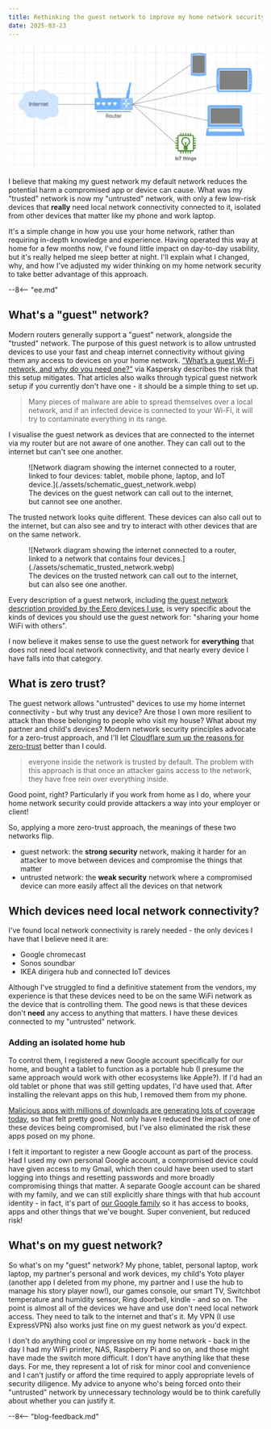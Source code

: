 ```yaml
---
title: Rethinking the guest network to improve my home network security
date: 2025-03-23
---
```


![Network diagram showing the internet connected to a router, linked to four devices: tablet, mobile phone, laptop, and IoT device.](./assets/schematic_guest_network.webp)

I believe that making my guest network my default network reduces the potential harm a compromised app or device can cause. What was my "trusted" network is now my "untrusted" network, with only a few low-risk devices that **really** need local network connectivity connected to it, isolated from other devices that matter like my phone and work laptop.

It's a simple change in how you use your home network, rather than requiring in-depth knowledge and experience. Having operated this way at home for a few months now, I've found little impact on day-to-day usability, but it's really helped me sleep better at night. I'll explain what I changed, why, and how I've adjusted my wider thinking on my home network security to take better advantage of this approach.

--8<-- "ee.md"

<!-- more -->

## What's a "guest" network?

Modern routers generally support a "guest" network, alongside the "trusted" network. The purpose of this guest network is to allow untrusted devices to use your fast and cheap internet connectivity without giving them any access to devices on your home network. ["What’s a guest Wi-Fi network, and why do you need one?"](https://www.kaspersky.co.uk/blog/guest-wifi/14446/) via Kaspersky describes the risk that this setup mitigates. That articles also walks through typical guest network setup if you currently don't have one - it should be a simple thing to set up.

> Many pieces of malware are able to spread themselves over a local network, and if an infected device is connected to your Wi-Fi, it will try to contaminate everything in its range.

I visualise the guest network as devices that are connected to the internet via my router but are not aware of one another. They can call out to the internet but can't see one another.

<figure markdown="span">
 ![Network diagram showing the internet connected to a router, linked to four devices: tablet, mobile phone, laptop, and IoT device.](./assets/schematic_guest_network.webp)
 <figcaption>The devices on the guest network can call out to the internet, but cannot see one another.</figcaption>
</figure>

The trusted network looks quite different. These devices can also call out to the internet, but can also see and try to interact with other devices that are on the same network.

<figure markdown="span">
 ![Network diagram showing the internet connected to a router, linked to a network that contains four devices.](./assets/schematic_trusted_network.webp)
 <figcaption>The devices on the trusted network can call out to the internet, but can also see one another.</figcaption>
</figure>

Every description of a guest network, including [the guest network description provided by the Eero devices I use](https://support.eero.com/hc/en-us/articles/207895123-How-do-I-share-my-eero-network-with-guests), is very specific about the kinds of devices you should use the guest network for: "sharing your home WiFi with others".

I now believe it makes sense to use the guest network for **everything** that does not need local network connectivity, and that nearly every device I have falls into that category.

## What is zero trust?

The guest network allows "untrusted" devices to use my home internet connectivity - but why trust any device? Are those I own more resilient to attack than those belonging to people who visit my house? What about my partner and child's devices? Modern network security principles advocate for a zero-trust approach, and I'll let [Cloudflare sum up the reasons for zero-trust](https://www.cloudflare.com/learning/security/glossary/what-is-zero-trust/) better than I could.

> everyone inside the network is trusted by default. The problem with this approach is that once an attacker gains access to the network, they have free rein over everything inside.

Good point, right? Particularly if you work from home as I do, where your home network security could provide attackers a way into your employer or client!

So, applying a more zero-trust approach, the meanings of these two networks flip.

- guest network: the **strong security** network, making it harder for an attacker to move between devices and compromise the things that matter
- untrusted network: the **weak security** network where a compromised device can more easily affect all the devices on that network

## Which devices need local network connectivity?

I've found local network connectivity is rarely needed - the only devices I have that I believe need it are:

- Google chromecast
- Sonos soundbar
- IKEA dirigera hub and connected IoT devices

Although I've struggled to find a definitive statement from the vendors, my experience is that these devices need to be on the same WiFi network as the device that is controlling them. The good news is that these devices don't **need** any access to anything that matters. I have these devices connected to my "untrusted" network.

### Adding an isolated home hub

To control them, I registered a new Google account specifically for our home, and bought a tablet to function as a portable hub (I presume the same approach would work with other ecosystems like Apple?). If I'd had an old tablet or phone that was still getting updates, I'd have used that. After installing the relevant apps on this hub, I removed them from my phone.

[Malicious apps with millions of downloads are generating lots of coverage today](https://www.google.com/search?q=android+app+malicious+millions+of+downloads+recent), so that felt pretty good. Not only have I reduced the impact of one of these devices being compromised, but I've also eliminated the risk these apps posed on my phone. 

I felt it important to register a new Google account as part of the process. Had I used my own personal Google account, a compromised device could have given access to my Gmail, which then could have been used to start logging into things and resetting passwords and more broadly compromising things that matter. A separate Google account can be shared with my family, and we can still explicitly share things with that hub account identity - in fact, it's part of [our Google family](https://families.google/families/) so it has access to books, apps and other things that we've bought. Super convenient, but reduced risk!

## What's on my guest network?

So what's on my "guest" network? My phone, tablet, personal laptop, work laptop, my partner's personal and work devices, my child's Yoto player (another app I deleted from my phone, my partner and I use the hub to manage his story player now!), our games console, our smart TV, Switchbot temperature and humidity sensor, Ring doorbell, kindle - and so on. The point is almost all of the devices we have and use don't need local network access. They need to talk to the internet and that's it. My VPN (I use ExpressVPN) also works just fine on my guest network as you'd expect.

I don't do anything cool or impressive on my home network - back in the day I had my WiFi printer, NAS, Raspberry Pi and so on, and those might have made the switch more difficult. I don't have anything like that these days. For me, they represent a lot of risk for minor cool and convenience and I can't justify or afford the time required to apply appropriate levels of security diligence. My advice to anyone who's being forced onto their "untrusted" network by unnecessary technology would be to think carefully about whether you can justify it.

--8<-- "blog-feedback.md"

